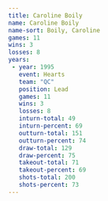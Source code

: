 ```yaml
---
title: Caroline Boily
name: Caroline Boily
name-sort: Boily, Caroline
games: 11
wins: 3
losses: 8
years:
 - year: 1995
   event: Hearts
   team: "QC"
   position: Lead
   games: 11
   wins: 3
   losses: 8
   inturn-total: 49
   inturn-percent: 69
   outturn-total: 151
   outturn-percent: 74
   draw-total: 129
   draw-percent: 75
   takeout-total: 71
   takeout-percent: 69
   shots-total: 200
   shots-percent: 73
---
```

